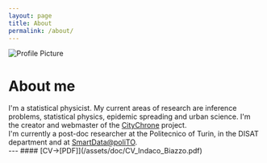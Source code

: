 ```yaml
---
layout: page
title: About
permalink: /about/
---
```


<img src="{{ site.baseurl }}/assets/profile-ocadni.jpg" title="Profile Picture" class="profile">

# About me
<div class = "text">
I'm a statistical physicist.
My current areas of research are inference problems, statistical physics, epidemic spreading and urban science.
I'm the creator and webmaster of the <a href = "htttp://www.citychrone.org" target="_blank">CityChrone</a> project.
<br>
I'm currently a post-doc researcher at the Politecnico of Turin, in the DISAT department and
at <a href="https://smartdata.polito.it/" target="_blank">SmartData@poliTO</a>.
</div>
---
#### [CV->[PDF]](/assets/doc/CV_Indaco_Biazzo.pdf)
